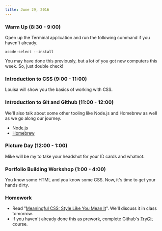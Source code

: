 ```yaml
---
title: June 29, 2016
---
```


### Warm Up (8:30 - 9:00)

Open up the Terminal application and run the following command if you haven't already.

```
xcode-select --install
```

You may have done this previously, but a lot of you got new computers this week. So, just double check!

### Introduction to CSS (9:00 - 11:00)

Louisa will show you the basics of working with CSS.

### Introduction to Git and Github (11:00 - 12:00)

We'll also talk about some other tooling like Node.js and Homebrew as well as we go along our journey.

- [Node.js](http://nodejs.org)
- [Homebrew](http://brew.sh)

### Picture Day (12:00 - 1:00)

Mike will be my to take your headshot for your ID cards and whatnot.

### Portfolio Building Workshop (1:00 - 4:00)

You know some HTML and you know some CSS. Now, it's time to get your hands dirty.

### Homework

- Read "[Meaningful CSS: Style Like You Mean It][meancss]". We'll discuss it in class tomorrow.
- If you haven't already done this as prework, complete Github's [TryGit][] course.

[TryGit]: https://try.github.io/levels/1/challenges/1
[meancss]: http://alistapart.com/article/meaningful-css-style-like-you-mean-it
